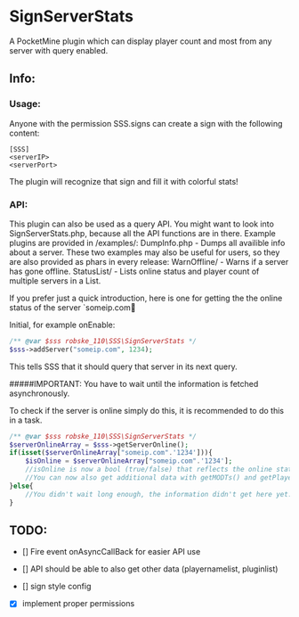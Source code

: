 # SignServerStats
A PocketMine plugin which can display player count and most from any server with query enabled.

## Info:
### Usage:
Anyone with the permission SSS.signs can create a sign with the following content:
```
[SSS]
<serverIP>
<serverPort>
```

The plugin will recognize that sign and fill it with colorful stats!

### API:
This plugin can also be used as a query API. You might want to look into SignServerStats.php, because all the API functions are in there.
Example plugins are provided in /examples/:
DumpInfo.php - Dumps all availible info about a server.
These two examples may also be useful for users, so they are also provided as phars in every release:
WarnOffline/ - Warns if a server has gone offline.
StatusList/ - Lists online status and player count of multiple servers in a List.

If you prefer just a quick introduction, here is one for getting the the online status of the server `someip.com:1234:

Initial, for example onEnable:
```php
/** @var $sss robske_110\SSS\SignServerStats */
$sss->addServer("someip.com", 1234);
```
This tells SSS that it should query that server in its next query.

#####IMPORTANT: You have to wait until the information is fetched asynchronously.

To check if the server is online simply do this, it is recommended to do this in a task.
```php
/** @var $sss robske_110\SSS\SignServerStats */
$serverOnlineArray = $sss->getServerOnline();
if(isset($serverOnlineArray["someip.com".'1234'])){
	$isOnline = $serverOnlineArray["someip.com".'1234'];
    //isOnline is now a bool (true/false) that reflects the online state of the server (if the server is online and this says false, it probably doesn't have query enabled)
    //You can now also get additional data with getMODTs() and getPlayerData() in the same way.
}else{
    //You didn't wait long enough, the information didn't get here yet...
}
```

## TODO:

- [] Fire event onAsyncCallBack for easier API use

- [] API should be able to also get other data (playernamelist, pluginlist)

- [] sign style config

- [x] implement proper permissions
